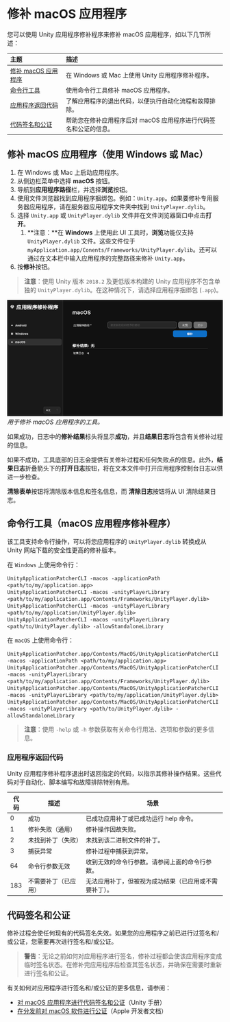 # 修补 macOS 应用程序

您可以使用 Unity 应用程序修补程序来修补 macOS 应用程序，如以下几节所述：

| **主题** | **描述** |
| :-------- | :-------------- |
| [修补 macOS 应用程序](#patch-a-macos-application-using-windows-or-mac)| 在 Windows 或 Mac 上使用 Unity 应用程序修补程序。|
| [命令行工具](#command-line-tool-macos-application-patcher)| 使用命令行工具修补 macOS 应用程序。|
| [应用程序返回代码](#application-return-codes)| 了解应用程序的退出代码，以便执行自动化流程和故障排除。|
| [代码签名和公证](#code-signing-and-notarization)| 帮助您在修补应用程序后对 macOS 应用程序进行代码签名和公证的信息。|

<a id="patch-a-macos-application-using-windows-or-mac"></a>
## 修补 macOS 应用程序（使用 Windows 或 Mac）

1. 在 Windows 或 Mac 上启动应用程序。
2. 从侧边栏菜单中选择 **macOS** 按钮。
3. 导航到**应用程序路径**栏，并选择**浏览**按钮。
4. 使用文件浏览器找到应用程序捆绑包。例如：`Unity.app`。如果要修补专用服务器应用程序，请在服务器应用程序文件夹中找到 `UnityPlayer.dylib`。
5. 选择 `Unity.app` 或 `UnityPlayer.dylib` 文件并在文件浏览器窗口中点击**打开**。
   1. **注意：**在 **Windows** 上使用此 UI 工具时，**浏览**功能仅支持 `UnityPlayer.dylib` 文件。这些文件位于 `myApplication.app/Conents/Frameworks/UnityPlayer.dylib`。还可以通过在文本栏中输入应用程序的完整路径来修补 `Unity.app`。
6. 按**修补**按钮。

> **注意**：使用 Unity 版本 `2018.2` 及更低版本构建的 Unity 应用程序不包含单独的 `UnityPlayer.dylib`。在这种情况下，请选择应用程序捆绑包 (`.app`)。

![Unity 应用程序修补程序 macOS。](../images/unity-application-patcher-macos-cn.png)<br/>*用于修补 macOS 应用程序的工具。*

如果成功，日志中的**修补结果**标头将显示**成功**，并且**结果日志**将包含有关修补过程的信息。

如果不成功，工具底部的日志会提供有关修补过程和任何失败点的信息。此外，**结果日志**折叠箭头下的**打开日志**按钮，将在文本文件中打开应用程序控制台日志以供进一步检查。

**清除表单**按钮将清除版本信息和签名信息，而 **清除日志**按钮将从 UI 清除结果日志。

<a id="command-line-tool-macos-application-patcher"></a>
## 命令行工具（macOS 应用程序修补程序）

该工具支持命令行操作，可以将您应用程序的 `UnityPlayer.dylib` 转换成从 Unity 网站下载的安全性更高的修补版本。

在 `Windows` 上使用命令行：

```shell
UnityApplicationPatcherCLI -macos -applicationPath <path/to/my/application.app>
UnityApplicationPatcherCLI -macos -unityPlayerLibrary <path/to/my/application.app/Contents/Frameworks/UnityPlayer.dylib>
UnityApplicationPatcherCLI -macos -unityPlayerLibrary <path/to/my/application/UnityPlayer.dylib>
UnityApplicationPatcherCLI -macos -unityPlayerLibrary <path/to/UnityPlayer.dylib> -allowStandaloneLibrary
```

在 `macOS` 上使用命令行：

```shell
UnityApplicationPatcher.app/Contents/MacOS/UnityApplicationPatcherCLI -macos -applicationPath <path/to/my/application.app>
UnityApplicationPatcher.app/Contents/MacOS/UnityApplicationPatcherCLI -macos -unityPlayerLibrary <path/to/my/application.app/Contents/Frameworks/UnityPlayer.dylib>
UnityApplicationPatcher.app/Contents/MacOS/UnityApplicationPatcherCLI -macos -unityPlayerLibrary <path/to/my/application/UnityPlayer.dylib>
UnityApplicationPatcher.app/Contents/MacOS/UnityApplicationPatcherCLI -macos -unityPlayerLibrary <path/to/UnityPlayer.dylib> -allowStandaloneLibrary
```

> **注意**：使用 `-help` 或 `-h` 参数获取有关命令行用法、选项和参数的更多信息。

<a id="application-return-codes"></a>
### 应用程序返回代码

Unity 应用程序修补程序退出时返回指定的代码，以指示其修补操作结果。这些代码对于自动化、脚本编写和故障排除特别有用。

| 代码| 描述| 场景|
|------|------------------------------------|---------------------------------------------------------------------------------------------------------------|
| 0| 成功| 已成功应用补丁或已成功运行 help 命令。|
| 1| 修补失败（通用）| 修补操作因故失败。|
| 2| 未找到补丁（失败）| 未找到该二进制文件的补丁。|
| 3| 捕获异常| 修补过程中捕获到异常。|
| 64| 命令行参数无效| 收到无效的命令行参数。请参阅上面的命令行参数。|
| 183| 不需要补丁（已应用）| 无法应用补丁，但被视为成功结果（已应用或不需要补丁）。|

<a id="code-signing-and-notarization"></a>
## 代码签名和公证

修补过程会使任何现有的代码签名失效。如果您的应用程序之前已进行过签名和/或公证，您需要再次进行签名和/或公证。

> **警告**：无论之前如何对应用程序进行签名，修补过程都会使该应用程序变成临时签名状态。在修补完应用程序后检查其签名状态，并确保在需要时重新进行签名和公证。

有关如何对应用程序进行签名和/或公证的更多信息，请参阅：

* [对 macOS 应用程序进行代码签名和公证](https://docs.unity3d.com/6000.3/Documentation/Manual/macos-building-notarization.html)（Unity 手册）
* [在分发前对 macOS 软件进行公证](https://developer.apple.com/documentation/security/notarizing-macos-software-before-distribution)（Apple 开发者文档）
